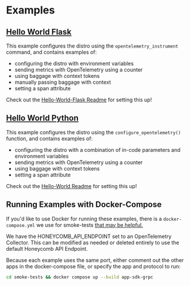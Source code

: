 # Examples

## [Hello World Flask](hello-world-flask/)

This example configures the distro using the `opentelemetry_instrument` command, and contains examples of:

- configuring the distro with environment variables
- sending metrics with OpenTelemetry using a counter
- using baggage with context tokens
- manually passing baggage with context
- setting a span attribute

Check out the [Hello-World-Flask Readme](hello-world-flask/README.md) for setting this up!

## [Hello World Python](hello-world/)

This example configures the distro using the `configure_opentelemetry()` function, and contains examples of:

- configuring the distro with a combination of in-code parameters and environment variables
- sending metrics with OpenTelemetry using a counter
- using baggage with context tokens
- setting a span attribute

Check out the [Hello-World Readme](hello-world/README.md) for setting this up!

## Running Examples with Docker-Compose

If you'd like to use Docker for running these examples, there is a `docker-compose.yml` we use for smoke-tests [that may be helpful.](../smoke-tests/docker-compose.yml)

We have the HONEYCOMB_API_ENDPOINT set to an OpenTelemetry Collector. This can be modified as needed or deleted entirely to use the default Honeycomb API Endpoint.

Because each example uses the same port, either comment out the other apps in the docker-compose file, or specify the app and protocol to run:

```bash
cd smoke-tests && docker compose up --build app-sdk-grpc
```
